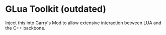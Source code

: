 # GLua Toolkit (outdated)
Inject this into Garry's Mod to allow extensive interaction between LUA and the C++ backbone.
